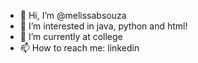 - 👋 Hi, I’m @melissabsouza
- 👀 I’m interested in java, python and html!
- 🌱 I’m currently at college
- 📫 How to reach me: linkedin

<!---
melissabsouza/melissabsouza is a ✨ special ✨ repository because its `README.md` (this file) appears on your GitHub profile.
You can click the Preview link to take a look at your changes.
--->
